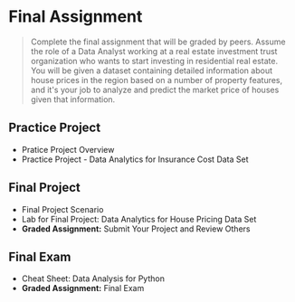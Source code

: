 # Final Assignment
> Complete the final assignment that will be graded by peers. Assume the role of a Data Analyst working at a real estate investment trust organization who wants to start investing in residential real estate. You will be given a dataset containing detailed information about house prices in the region based on a number of property features, and it's your job to analyze and predict the market price of houses given that information.
## Practice Project
- Pratice Project Overview
- Practice Project - Data Analytics for Insurance Cost Data Set
## Final Project
- Final Project Scenario
- Lab for Final Project: Data Analytics for House Pricing Data Set
- **Graded Assignment:** Submit Your Project and Review Others
## Final Exam
- Cheat Sheet: Data Analysis for Python
- **Graded Assignment:** Final Exam
